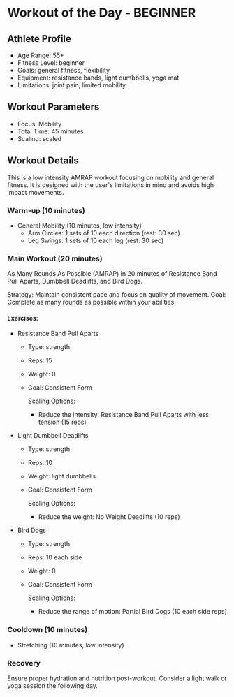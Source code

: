 # Workout of the Day - BEGINNER

## Athlete Profile
- Age Range: 55+
- Fitness Level: beginner
- Goals: general fitness, flexibility
- Equipment: resistance bands, light dumbbells, yoga mat
- Limitations: joint pain, limited mobility

## Workout Parameters
- Focus: Mobility
- Total Time: 45 minutes
- Scaling: scaled

## Workout Details
This is a low intensity AMRAP workout focusing on mobility and general fitness. It is designed with the user's limitations in mind and avoids high impact movements.

### Warm-up (10 minutes)

- General Mobility (10 minutes, low intensity)
  - Arm Circles: 1 sets of 10 each direction (rest: 30 sec)
  - Leg Swings: 1 sets of 10 each leg (rest: 30 sec)

### Main Workout (20 minutes)
As Many Rounds As Possible (AMRAP) in 20 minutes of Resistance Band Pull Aparts, Dumbbell Deadlifts, and Bird Dogs.

Strategy: Maintain consistent pace and focus on quality of movement.
Goal: Complete as many rounds as possible within your abilities.

#### Exercises:

- Resistance Band Pull Aparts
  - Type: strength
  - Reps: 15
  - Weight: 0
  - Goal: Consistent Form
  
      Scaling Options:
      - Reduce the intensity: Resistance Band Pull Aparts with less tension (15 reps)

- Light Dumbbell Deadlifts
  - Type: strength
  - Reps: 10
  - Weight: light dumbbells
  - Goal: Consistent Form
  
      Scaling Options:
      - Reduce the weight: No Weight Deadlifts (10 reps)

- Bird Dogs
  - Type: strength
  - Reps: 10 each side
  - Weight: 0
  - Goal: Consistent Form
  
      Scaling Options:
      - Reduce the range of motion: Partial Bird Dogs (10 each side reps)

### Cooldown (10 minutes)
- Stretching (10 minutes, low intensity)

### Recovery
Ensure proper hydration and nutrition post-workout. Consider a light walk or yoga session the following day.
